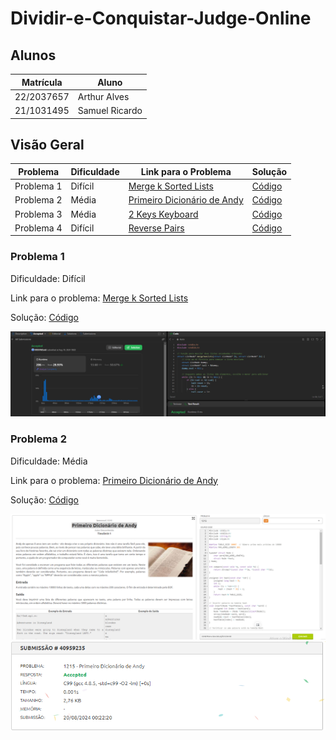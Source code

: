 # Dividir-e-Conquistar-Judge-Online

## Alunos

| Matrícula  | Aluno          |
| ---------- | -------------- |
| 22/2037657 | Arthur Alves   |
| 21/1031495 | Samuel Ricardo |

## Visão Geral

| Problema      | Dificuldade | Link para o Problema | Solução                                                                                          |
|---------------|-------------|----------------------|--------------------------------------------------------------------------------------------------|
| Problema 1    | Difícil      | [Merge k Sorted Lists](https://leetcode.com/problems/merge-k-sorted-lists) | [Código](https://github.com/projeto-de-algoritmos-2024/Dividir-e-Conquistar-Judge-Online/blob/main/Merge%20k%20Sorted%20Lists/Merge-k-Sorted-Lists.c) |
| Problema 2    | Média        | [Primeiro Dicionário de Andy](https://judge.beecrowd.com/pt/problems/view/1215) | [Código](https://github.com/projeto-de-algoritmos-2024/Dividir-e-Conquistar-Judge-Online/blob/main/Primeiro%20Dicionario%20de%20Andy/Primeiro-Dicionario-de-Andy.c) |
| Problema 3    | Média        | [2 Keys Keyboard](https://leetcode.com/problems/2-keys-keyboard/description/) | [Código](https://github.com/projeto-de-algoritmos-2024/Dividir-e-Conquistar-Judge-Online/blob/main/2%20Keys%20Keyboard/2keys-keyboard.c) |
| Problema 4    | Difícil       | [Reverse Pairs](https://leetcode.com/problems/reverse-pairs) | [Código](https://github.com/projeto-de-algoritmos-2024/Dividir-e-Conquistar-Judge-Online/blob/main/Reverse%20Pairs/ReversePairs.c) |

### Problema 1

Dificuldade: Difícil

Link para o problema: [Merge k Sorted Lists](https://leetcode.com/problems/merge-k-sorted-lists)

Solução: [Código](https://github.com/projeto-de-algoritmos-2024/Dividir-e-Conquistar-Judge-Online/blob/main/Merge%20k%20Sorted%20Lists/Merge-k-Sorted-Lists.c)

![Problema 1](assets/problema1.png)

### Problema 2

Dificuldade: Média

Link para o problema: [Primeiro Dicionário de Andy](https://judge.beecrowd.com/pt/problems/view/1215)

Solução: [Código](https://github.com/projeto-de-algoritmos-2024/Dividir-e-Conquistar-Judge-Online/blob/main/Primeiro%20Dicionario%20de%20Andy/Primeiro-Dicionario-de-Andy.c)

![Problema 2](assets/problema2.png)
![Problema 2](assets/problema2-accepted.png)
